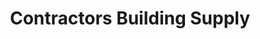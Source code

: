 ---
title: "Contractors Building Supply"
url: /marietta/contractors-building-supply/
shop: Baumarkt
---